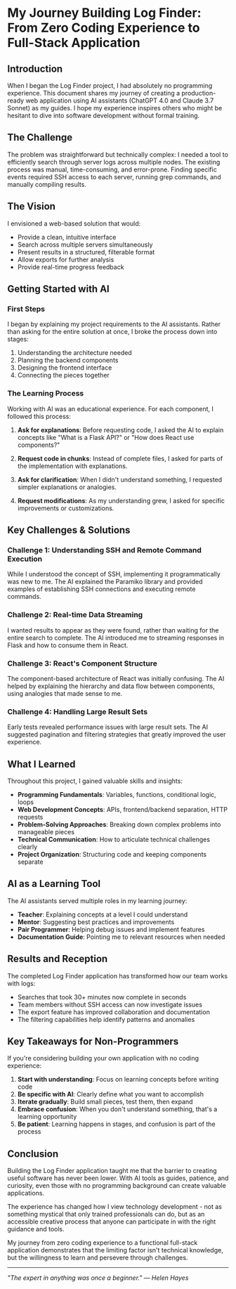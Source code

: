 # My Journey Building Log Finder: From Zero Coding Experience to Full-Stack Application

## Introduction

When I began the Log Finder project, I had absolutely no programming experience. This document shares my journey of creating a production-ready web application using AI assistants (ChatGPT 4.0 and Claude 3.7 Sonnet) as my guides. I hope my experience inspires others who might be hesitant to dive into software development without formal training.

## The Challenge

The problem was straightforward but technically complex: I needed a tool to efficiently search through server logs across multiple nodes. The existing process was manual, time-consuming, and error-prone. Finding specific events required SSH access to each server, running grep commands, and manually compiling results.

## The Vision

I envisioned a web-based solution that would:
- Provide a clean, intuitive interface
- Search across multiple servers simultaneously
- Present results in a structured, filterable format
- Allow exports for further analysis
- Provide real-time progress feedback

## Getting Started with AI

### First Steps

I began by explaining my project requirements to the AI assistants. Rather than asking for the entire solution at once, I broke the process down into stages:

1. Understanding the architecture needed
2. Planning the backend components
3. Designing the frontend interface
4. Connecting the pieces together

### The Learning Process

Working with AI was an educational experience. For each component, I followed this process:

1. **Ask for explanations**: Before requesting code, I asked the AI to explain concepts like "What is a Flask API?" or "How does React use components?"

2. **Request code in chunks**: Instead of complete files, I asked for parts of the implementation with explanations.

3. **Ask for clarification**: When I didn't understand something, I requested simpler explanations or analogies.

4. **Request modifications**: As my understanding grew, I asked for specific improvements or customizations.

## Key Challenges & Solutions

### Challenge 1: Understanding SSH and Remote Command Execution

While I understood the concept of SSH, implementing it programmatically was new to me. The AI explained the Paramiko library and provided examples of establishing SSH connections and executing remote commands.

### Challenge 2: Real-time Data Streaming

I wanted results to appear as they were found, rather than waiting for the entire search to complete. The AI introduced me to streaming responses in Flask and how to consume them in React.

### Challenge 3: React's Component Structure

The component-based architecture of React was initially confusing. The AI helped by explaining the hierarchy and data flow between components, using analogies that made sense to me.

### Challenge 4: Handling Large Result Sets

Early tests revealed performance issues with large result sets. The AI suggested pagination and filtering strategies that greatly improved the user experience.

## What I Learned

Throughout this project, I gained valuable skills and insights:

- **Programming Fundamentals**: Variables, functions, conditional logic, loops
- **Web Development Concepts**: APIs, frontend/backend separation, HTTP requests
- **Problem-Solving Approaches**: Breaking down complex problems into manageable pieces
- **Technical Communication**: How to articulate technical challenges clearly
- **Project Organization**: Structuring code and keeping components separate

## AI as a Learning Tool

The AI assistants served multiple roles in my learning journey:

- **Teacher**: Explaining concepts at a level I could understand
- **Mentor**: Suggesting best practices and improvements
- **Pair Programmer**: Helping debug issues and implement features
- **Documentation Guide**: Pointing me to relevant resources when needed

## Results and Reception

The completed Log Finder application has transformed how our team works with logs:

- Searches that took 30+ minutes now complete in seconds
- Team members without SSH access can now investigate issues
- The export feature has improved collaboration and documentation
- The filtering capabilities help identify patterns and anomalies

## Key Takeaways for Non-Programmers

If you're considering building your own application with no coding experience:

1. **Start with understanding**: Focus on learning concepts before writing code
2. **Be specific with AI**: Clearly define what you want to accomplish
3. **Iterate gradually**: Build small pieces, test them, then expand
4. **Embrace confusion**: When you don't understand something, that's a learning opportunity
5. **Be patient**: Learning happens in stages, and confusion is part of the process

## Conclusion

Building the Log Finder application taught me that the barrier to creating useful software has never been lower. With AI tools as guides, patience, and curiosity, even those with no programming background can create valuable applications.

The experience has changed how I view technology development - not as something mystical that only trained professionals can do, but as an accessible creative process that anyone can participate in with the right guidance and tools.

My journey from zero coding experience to a functional full-stack application demonstrates that the limiting factor isn't technical knowledge, but the willingness to learn and persevere through challenges.

---

*"The expert in anything was once a beginner." — Helen Hayes*
